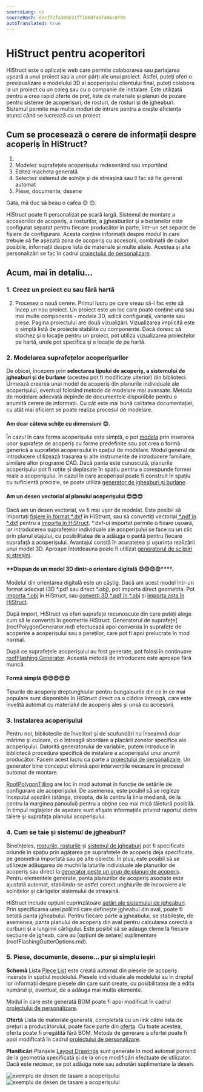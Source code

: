 ```yaml
---
sourceLang: cs
sourceHash: decff2fa38de31ff1060f45f406c0f95
autoTranslated: true
---
```



# HiStruct pentru acoperitori

HiStruct este o aplicație web care permite colaborarea sau partajarea ușoară a unui proiect sau a unor părți ale unui proiect. Astfel, puteți oferi o previzualizare a modelului 3D al acoperișului clientului final, puteți colabora la un proiect cu un coleg sau cu o companie de instalare.
Este utilizată pentru a crea rapid oferte de preț, liste de materiale și planuri de pozare pentru sisteme de acoperișuri, de rosturi, de rosturi și de jgheaburi. Sistemul permite mai multe moduri de intrare pentru a crește eficiența atunci când se lucrează cu un proiect.

## Cum se procesează o cerere de informații despre acoperiș în HiStruct?

1.
1. Modelez suprafețele acoperișului redesenând sau importând
1. Editez macheta generată
1. Selectez sistemul de solnițe și de streașină sau îl fac să fie generat automat
1. Piese, documente, desene


Gata, mă duc să beau o cafea 😊 😊.

HiStruct poate fi personalizat pe scară largă. Sistemul de montare a accesoriilor de acoperiș, a rosturilor, a jgheaburilor și a burlanelor este configurat separat pentru fiecare producător în parte, într-un set separat de fișiere de configurare. Acesta conține informații despre modul în care trebuie să fie așezată zona de acoperiș cu accesorii, combinații de culori posibile, informații despre lista de materiale și multe altele. Acestea și alte personalizări se fac în cadrul [proiectului de personalizare](customisationProject.md).

## Acum, mai în detaliu...

### 1. Creez un proiect cu sau fără hartă

2. Procesez o nouă cerere. Primul lucru pe care vreau să-l fac este să încep un nou proiect. Un proiect este un loc care poate conține una sau mai multe componente - modele 3D, adică configurații, variante sau piese. Pagina proiectului are două vizualizări. Vizualizarea implicită este o simplă listă de proiecte stabilite cu componente. Dacă doresc să stochez și o locație pentru un proiect, pot utiliza vizualizarea proiectelor pe hartă, unde pot specifica și o locație de pe hartă.

### 2. Modelarea suprafețelor acoperișurilor

De obicei, începem prin **selectarea tipului de acoperiș, a sistemului de jgheaburi și de burlane** (acestea pot fi modificate ulterior) din biblioteci. Urmează crearea unui model de acoperiș din planurile individuale ale acoperișului, eventual folosind metode de modelare mai avansate. Metoda de modelare adecvată depinde de documentele disponibile pentru o anumită cerere de informații. Cu cât este mai bună calitatea documentației, cu atât mai eficient se poate realiza procesul de modelare.

#### **Am doar câteva schițe cu dimensiuni 😊**.

În cazul în care forma acoperișului este simplă, o pot [modela](modellingRoofs.md) prin inserarea unor suprafețe de acoperiș cu forme predefinite sau pot crea o formă generică a suprafeței acoperișului în spațiul de modelare. Modul general de introducere utilizează trasarea și alte instrumente de introducere familiare, similare altor programe CAD. Dacă panta este cunoscută, planurile acoperișului pot fi rotite și deplasate în spațiu pentru a corespunde formei reale a acoperișului. În cazul în care acoperișul poate fi construit în spațiu cu suficientă precizie, se poate utiliza [generator de jgheaburi și burlane](roofFlashingGenerator.md).

#### **Am un desen vectorial al planului acoperișului 😊😊😊**

Dacă am un desen vectorial, va fi mai ușor de modelat. Este posibil să importați [fișiere în format *.dxf](importDxf.md) în HiStruct, sau să convertiți vectorial[ *.pdf în *.dxf](convertPdfToDxf.md) pentru a [importa în HiStruct](importDxf.md). *.dxf-ul importat permite o fixare ușoară, iar introducerea suprafețelor individuale ale acoperișului se face cu un clic prin planul etajului, cu posibilitatea de a adăuga o pantă pentru fiecare suprafață a acoperișului. Avantajul constă în acuratețea și ușurința realizării unui model 3D. Aproape întotdeauna poate fi utilizat [generatorul de sclipiri și streșini](roofFlashingGenerator.md).

#### **Dispun de un model 3D dintr-o orientare digitală 😊😊😊😊****.

Modelul din orientarea digitală este un câștig. Dacă am acest model într-un format adecvat (3D *.pdf sau direct *.obj), pot importa direct geometria. Pot [importa *.obj](importObj.md) în HiStruct, sau [converti 3D *.pdf în *.obj](convert3dPdfToObj.md) și [importa asta în HiStruct](importObj.md).

După import, HiStruct va oferi suprafețe recunoscute din care puteți alege cum să le convertiți în geometrie HiStruct. Generatorul de suprafețe](roofPolygonGenerator.md) efectuează apoi conversia în suprafețe de acoperire a acoperișului sau a pereților, care pot fi apoi prelucrate în mod normal.

După ce suprafețele acoperișului au fost generate, pot folosi în continuare [roofFlashing Generator](roofFlashingGenerator.md). Această metodă de introducere este aproape fără muncă.

#### **Formă simplă 😊😊😊😊😊**

Tipurile de acoperiș dreptunghiular pentru bungalourile din ce în ce mai populare sunt disponibile în HiStruct direct ca o clădire întreagă, care este învelită automat cu materialul de acoperiș ales și unsă cu accesorii.

### 3. Instalarea acoperișului

Pentru noi, bibliotecile de învelitori și de scufundări nu înseamnă doar mărime și culoare, ci o întreagă abordare a placării zonelor specifice ale acoperișului. Datorită generatorului de variabile, putem introduce în bibliotecă procedura specifică de instalare a acoperișului unui anumit producător. Facem acest lucru ca parte a [proiectului de personalizare](customisationProject.md). Un generator bine conceput elimină apoi intervențiile necesare în procesul automat de montare.

[RoofPolygonTilling](roofPolygonTillingOptions.md) are loc în mod automat în funcție de setările de configurare ale acoperișului. De asemenea, este posibil să se regleze începutul așezării (stânga, dreapta, de la centru la linia mediană, de la centru la marginea panoului) pentru a obține cea mai mică tăietură posibilă. În timpul reglajelor de așezare sunt afișate informațiile privind raportul dintre tăiere și suprafața planului acoperișului.

### 4. Cum se taie și sistemul de jgheaburi?

Bineînțeles, [rosturile, rosturile](roofFlashingOptions.md) și [sistemul de jgheaburi](roofFlashingGutterOptions.md) pot fi specificate oriunde în spațiu prin agățarea pe suprafețele de acoperiș deja specificate, pe geometria importată sau pe alte obiecte. În plus, este posibil să se utilizeze adăugarea de muchii la laturile individuale ale planurilor de acoperiș sau direct la [generator peste un grup de planuri de acoperiș](roofFlashingGenerator.md). Pentru elementele generate, panta planurilor de acoperiș asociate este ajustată automat, stabilindu-se astfel corect unghiurile de încovoiere ale solnițelor și cârligelor sistemului de streașină.

HiStruct include opțiuni cuprinzătoare [setări ale sistemului de jgheaburi](roofFlashingGutterOptions.md). Prin specificarea unei polilinii care definește jgheabul din aval, poate fi setată panta jgheabului. Pentru fiecare parte a jgheabului, se stabilește, de asemenea, panta planului de acoperiș din aval pentru calcularea corectă a curburii și a lungimii cârligului. Este posibil să se adauge cleme la fiecare secțiune de jgheab, care au [opțiuni de setare] suplimentare (roofFlashingGutterOptions.md).

### 5. Piese, documente, desene... pur și simplu ieșiri

**Schemă**
Lista [Piece List](roofBom.md) este creată automat din piesele de acoperiș inserate în spațiul modelului. Piesele individuale ale modelului au în dreptul lor informații despre piesele din care sunt create, cu posibilitatea de a edita numărul și, eventual, de a adăuga mai multe elemente.

Modul în care este generată BOM poate fi apoi modificat în cadrul [proiectului de personalizare](customisationProject.md).

**Ofertă**
Lista de materiale generată, completată cu un link către lista de prețuri a producătorului, poate face parte din [oferta](roofQuote.md). Cu toate acestea, oferta poate fi pregătită fără BOM. Metoda de generare a ofertei poate fi apoi modificată în cadrul [proiectului de personalizare](customisationProject.md).

**Planificări**
Planșele [Layout Drawings](roofPolygonTillingDrawing.md) sunt generate în mod automat pornind de la geometria specificată și de la orice modificări efectuate de utilizator. Dacă este necesar, se pot adăuga note sau adnotări suplimentare la desen.

![exemplu de desen de tasare a acoperișului](img\roofTillingPlane1.png)
![exemplu de desen de tasare a acoperișului](img\roofTillingPlane2.png)
